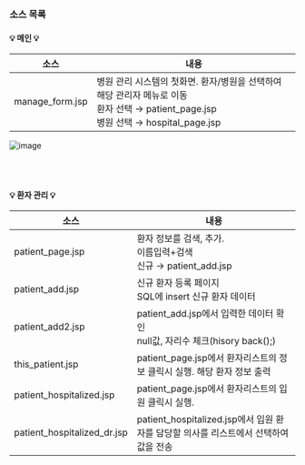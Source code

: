 ### 소스 목록

#### 💡 메인 💡
소스 | 내용
---- | ----
manage_form.jsp | 병원 관리 시스템의 첫화면. 환자/병원을 선택하여 해당 관리자 메뉴로 이동</BR> 환자 선택 → patient_page.jsp </BR>병원 선택 → hospital_page.jsp <BR>

![image](https://user-images.githubusercontent.com/85846475/123762673-fe515280-d8fd-11eb-9522-3754e60e48bf.png)

</BR></BR>

#### 💡 환자 관리 💡
소스 | 내용
---- | ----
patient_page.jsp | 환자 정보를 검색, 추가. </BR> 이름입력+검색</BR> 신규 → patient_add.jsp
patient_add.jsp | 신규 환자 등록 페이지 </BR> SQL에 insert 신규 환자 데이터
patient_add2.jsp | patient_add.jsp에서 입력한 데이터 확인 </BR> null값, 자리수 체크(hisory back();)
this_patient.jsp | patient_page.jsp에서 환자리스트의 정보 클릭시 실행. 해당 환자 정보 출력
patient_hospitalized.jsp | patient_page.jsp에서 환자리스트의 입원 클릭시 실행.
patient_hospitalized_dr.jsp | patient_hospitalized.jsp에서 입원 환자를 담당할 의사를 리스트에서 선택하여 값을 전송
